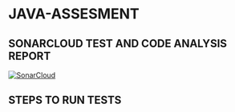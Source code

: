 # JAVA-ASSESMENT

## SONARCLOUD TEST AND CODE ANALYSIS REPORT 

[![SonarCloud](https://sonarcloud.io/images/project_badges/sonarcloud-white.svg)](https://sonarcloud.io/summary/new_code?id=wambugucoder_JAVA-ASSESMENT)

## STEPS TO RUN TESTS
